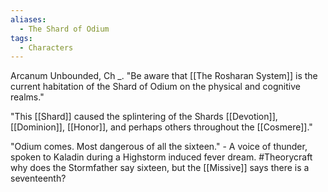 ```yaml
---
aliases:
  - The Shard of Odium
tags:
  - Characters
---
```

Arcanum Unbounded, Ch \_.
"Be aware that [[The Rosharan System]] is the current habitation of the Shard of Odium on the physical and cognitive realms."

"This [[Shard]] caused the splintering of the Shards [[Devotion]], [[Dominion]], [[Honor]], and perhaps others throughout the [[Cosmere]]."

"Odium comes. Most dangerous of all the sixteen." - A voice of thunder, spoken to Kaladin during a Highstorm induced fever dream. #Theorycraft why does the Stormfather say sixteen, but the [[Missive]] says there is a seventeenth?